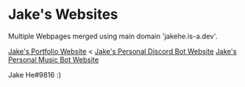 # Jake's Websites

Multiple Webpages merged using main domain 'jakehe.is-a.dev'.

[Jake's Portfolio Website](https://jakehe.is-a.dev) <
[Jake's Personal Discord Bot Website](https://jakehe.is-a.dev/Jakes-Bot)
[Jake's Personal Music Bot Website](https://jakehe.is-a.dev/Jakes-Musicbot)

Jake He#9816 :)
